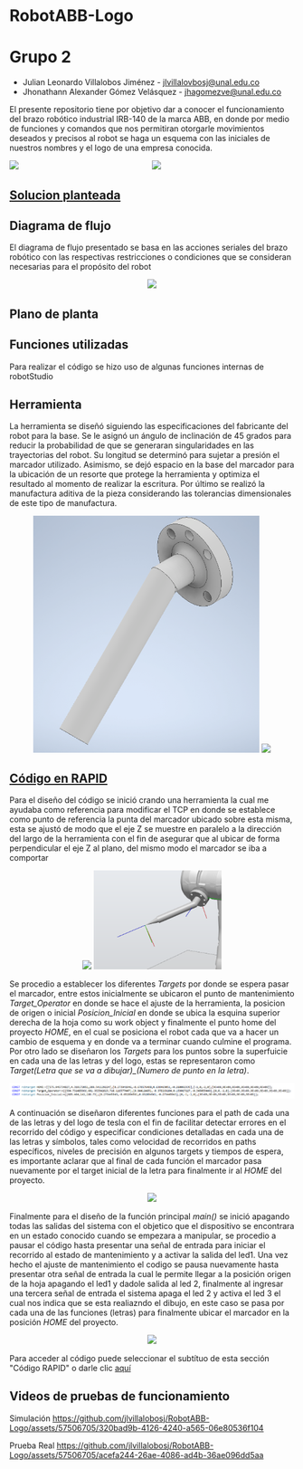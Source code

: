 # RobotABB-Logo

# Grupo 2

- Julian Leonardo Villalobos Jiménez - jlvillalovbosj@unal.edu.co
- Jhonathann Alexander Gómez Velásquez - jhagomezve@unal.edu.co

El presente repositorio tiene por objetivo dar a conocer el funcionamiento del brazo robótico industrial IRB-140 de la marca ABB, en donde por medio de funciones y comandos que nos permitiran otorgarle movimientos deseados y precisos al robot se haga un esquema con las iniciales de nuestros nombres y el logo de una empresa conocida.

<p align="center">
  <img src="/Imágenes/BrazoRobotico.PNG" width="400" />
 <img src="/Imágenes/BrazoRoboticoUNAL.PNG" style="float:left;" />
</p>

## [Solucion planteada](RobotAbb-Logo)

## Diagrama de flujo

El diagrama de flujo presentado se basa en las acciones seriales del brazo robótico con las respectivas restricciones o condiciones que se consideran necesarias para el propósito del robot

<p align="center">
  <img src="/Imágenes/Diagrama BrzoRobotico.drawio.png" width="400" />
</p>

## Plano de planta

## Funciones utilizadas

Para realizar el código se hizo uso de algunas funciones internas de robotStudio

## Herramienta

La herramienta se diseñó siguiendo las especificaciones del fabricante del robot para la base. Se le asignó un ángulo de inclinación de 45 grados para reducir la probabilidad de que se generaran singularidades en las trayectorias del robot. Su longitud se determinó para sujetar a presión el marcador utilizado. Asimismo, se dejó espacio en la base del marcador para la ubicación de un resorte que protege la herramienta y optimiza el resultado al momento de realizar la escritura. Por último se realizó la manufactura aditiva de la pieza considerando las tolerancias dimensionales de este tipo de manufactura.

<p align="center">
  <img src="/Imágenes/Tool1.PNG" width="400" />
  <img src="/Imágenes/Herramienta.PNG" width="400" />
</p>

## [Código en RAPID](/LogoTesla/ControllerData/IRB140_6_81/RAPID/TASK1/PROGMOD/Module1.mod)

Para el diseño del código se inició crando una herramienta la cual me ayudaba como referencia para modificar el TCP en donde se establece como punto de referencia la punta del marcador ubicado sobre esta misma, esta se ajustó de modo que el eje Z se muestre en paralelo a la dirección del largo de la herramienta con el fin de asegurar que al ubicar de forma perpendicular el eje Z al plano, del mismo modo el marcador se iba a comportar

<p align="center">
  <img src="/Imágenes/CreacionHerramienta.PNG" />
 <img src="/Imágenes/TCP.PNG" style="width: 45%; height: auto;" />
</p>

Se procedio a establecer los diferentes *Targets* por donde se espera pasar el marcador, entre estos inicialmente se ubicaron el punto de mantenimiento *Target_Operator* en donde se hace el ajuste de la herramienta, la posicion de origen o inicial *Posicion_Inicial* en donde se ubica la esquina superior derecha de la hoja como su work object y finalmente el punto home del proyecto  *HOME*, en el cual se posiciona el robot cada que va a hacer un cambio de esquema y en donde va a terminar cuando culmine el programa. 
Por otro lado se diseñaron los *Targets* para los puntos sobre la superfuicie en cada una de las letras y del logo, estas se representaron como *Target(Letra que se va a dibujar)_(Numero de punto en la letra)*.

<p align="center">
  <img src="/Imágenes/EncabezadoCódigo.PNG" />
</p>

A continuación se diseñaron diferentes funciones para el path de cada una de las letras y del logo de tesla con el fin de facilitar detectar errores en el recorrido del código y especificar condiciones detalladas en cada una de las letras y símbolos, tales como velocidad de recorridos en paths específicos, niveles de precisión en algunos targets y tiempos de espera, es importante aclarar que al final de cada función el marcador pasa nuevamente por el target inicial de la letra para finalmente ir al *HOME* del proyecto.

<p align="center">
  <img src="/Imágenes/Paths.PNG" />
</p>

Finalmente para el diseño de la función principal *main()* se inició apagando todas las salidas del sistema con el objetico que el dispositivo se encontrara en un estado conocido cuando se empezara a manipular, se procedio a pausar el código hasta presentar una señal de entrada para iniciar el recorrido al estado de mantenimiento y a activar la salida del led1. Una vez hecho el ajuste de mantenimiento el codigo se pausa nuevamente hasta presentar otra señal de entrada la cual le permite llegar a la posición origen de la hoja apagando el led1 y dadole salida al led 2, finalmente al ingresar una tercera señal de entrada el sistema apaga el led 2 y activa el led 3 el cual nos indica que se esta realiazndo el dibujo, en este caso se pasa por cada una de las funciones (letras) para finalmente ubicar el marcador en la posición *HOME* del proyecto.

<p align="center">
  <img src="/Imágenes/Main.PNG" />
</p>

Para acceder al código puede seleccionar el subtítuo de esta sección "Código RAPID" o darle clic [aquí](/LogoTesla/ControllerData/IRB140_6_81/RAPID/TASK1/PROGMOD/Module1.mod)

## Videos de pruebas de funcionamiento
Simulación
https://github.com/jlvillalobosj/RobotABB-Logo/assets/57506705/320bad9b-4126-4240-a565-06e80536f104

Prueba Real
https://github.com/jlvillalobosj/RobotABB-Logo/assets/57506705/acefa244-26ae-4086-ad4b-36ae096dd5aa

